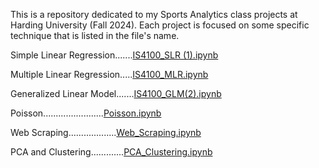 This is a repository dedicated to my Sports Analytics class projects at Harding University (Fall 2024).  Each project is focused on some specific technique that is listed in the file's name.

Simple Linear Regression.......[IS4100_SLR (1).ipynb](https://github.com/syager26/Sports-Analytics/blob/main/IS4100_SLR%20(1).ipynb)

Multiple Linear Regression.....[IS4100_MLR.ipynb](https://github.com/syager26/Sports-Analytics/blob/main/IS4100_MLR.ipynb)

Generalized Linear Model.......[IS4100_GLM(2).ipynb](https://github.com/syager26/Sports-Analytics/blob/main/IS4100_GLM(2).ipynb)

Poisson........................[Poisson.ipynb](https://github.com/syager26/Sports-Analytics/blob/main/Poisson.ipynb)

Web Scraping...................[Web_Scraping.ipynb](https://github.com/syager26/Sports-Analytics/blob/main/Web_Scraping.ipynb)

PCA and Clustering.............[PCA_Clustering.ipynb](https://github.com/syager26/Sports-Analytics/blob/main/PCA_Clustering.ipynb)



